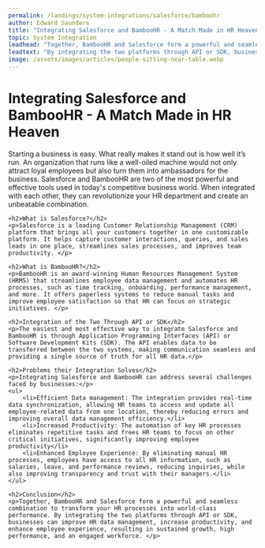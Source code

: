 ```yaml
---
permalink: /landings/system-integrations/salesforce/bamboohr
author: Edward Saunders
title: "Integrating Salesforce and BambooHR - A Match Made in HR Heaven"
topic: System Integration
leadhead: "Together, BambooHR and Salesforce form a powerful and seamless combination to transform your HR processes into world-class performance"
leadtext: "By integrating the two platforms through API or SDK, businesses can improve HR data management, increase productivity, and enhance employee experience, resulting in sustained growth, high performance, and an engaged workforce."
image: /assets/images/articles/people-sitting-near-table.webp
---
```

<div class="arttext">	<h1>Integrating Salesforce and BambooHR - A Match Made in HR Heaven</h1>
	<p>Starting a business is easy. What really makes it stand out is how well it’s run. An organization that runs like a well-oiled machine would not only attract loyal employees but also turn them into ambassadors for the business. Salesforce and BambooHR are two of the most powerful and effective tools used in today's competitive business world. When integrated with each other, they can revolutionize your HR department and create an unbeatable combination. </p>

	<h2>What is Salesforce?</h2>
	<p>Salesforce is a leading Customer Relationship Management (CRM) platform that brings all your customers together in one customizable platform. It helps capture customer interactions, queries, and sales leads in one place, streamlines sales processes, and improves team productivity. </p>

	<h2>What is BambooHR?</h2>
	<p>BambooHR is an award-winning Human Resources Management System (HRMS) that streamlines employee data management and automates HR processes, such as time tracking, onboarding, performance management, and more. It offers paperless systems to reduce manual tasks and improve employee satisfaction so that HR can focus on strategic initiatives. </p>

	<h2>Integration of the Two Through API or SDK</h2>
	<p>The easiest and most effective way to integrate Salesforce and BambooHR is through Application Programming Interfaces (API) or Software Development Kits (SDK). The API enables data to be transferred between the two systems, making communication seamless and providing a single source of truth for all HR data.</p>

	<h2>Problems their Integration Solves</h2>
	<p>Integrating Salesforce and BambooHR can address several challenges faced by businesses:</p>
	<ul>
		<li>Efficient Data management: The integration provides real-time data synchronization, allowing HR teams to access and update all employee-related data from one location, thereby reducing errors and improving overall data management efficiency.</li>
		<li>Increased Productivity: The automation of key HR processes eliminates repetitive tasks and frees HR teams to focus on other critical initiatives, significantly improving employee productivity</li>
		<li>Enhanced Employee Experience: By eliminating manual HR processes, employees have access to all HR information, such as salaries, leave, and performance reviews, reducing inquiries, while also improving transparency and trust with their managers.</li>
	</ul>

	<h2>Conclusion</h2>
	<p>Together, BambooHR and Salesforce form a powerful and seamless combination to transform your HR processes into world-class performance. By integrating the two platforms through API or SDK, businesses can improve HR data management, increase productivity, and enhance employee experience, resulting in sustained growth, high performance, and an engaged workforce. </p>
</div>